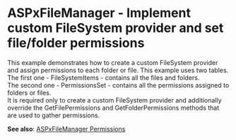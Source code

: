 # ASPxFileManager - Implement custom FileSystem provider and set file/folder permissions


<p>This example demonstrates how to create a custom FileSystem provider and assign permissions to each folder or file. This example uses two tables. <br>The first one - FileSystemItems - contains all the files and folders.<br>The second one - PermissionsSet - contains all the permissions assigned to folders or files.<br>It is required only to create a custom FileSystem provider and additionally override the GetFilePermissions and GetFolderPermissions methods that are used to gather permissions.</p>
<p><strong>See also</strong>: <a href="http://help.devexpress.com/#AspNet/CustomDocument119543">ASPxFileManager Permissions</a></p>

<br/>



